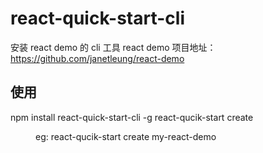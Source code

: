 # react-quick-start-cli
安装 react demo 的 cli 工具
react demo 项目地址：https://github.com/janetleung/react-demo

## 使用
npm install react-quick-start-cli -g
react-qucik-start create <dir> 
eg: react-qucik-start create my-react-demo
